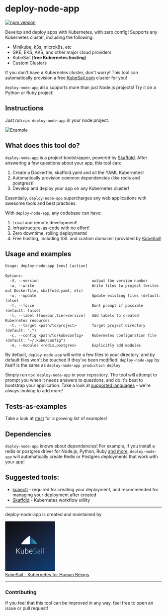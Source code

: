 # **deploy-node-app**

[![npm version](https://img.shields.io/npm/v/deploy-node-app.svg?style=flat-square)](https://www.npmjs.com/package/deploy-node-app)

Develop and deploy apps with Kubernetes, with zero config! Supports any Kubernetes cluster, including the following:

- Minikube, k3s, microk8s, etc
- GKE, EKS, AKS, and other major cloud providers
- KubeSail (**free Kubernetes hosting**)
- Custom Clusters

If you don't have a Kubernetes cluster, don't worry! This tool can automatically provision a free [KubeSail.com](https://kubesail.com) cluster for you!

`deploy-node-app` also supports more than just Node.js projects! Try it on a Python or Ruby project!

## Instructions

Just run `npx deploy-node-app` in your node project.

![Example](https://github.com/kubesail/deploy-node-app/raw/master/docs/terminal-example-1.svg?sanitize=true)

## What does this tool do?

`deploy-node-app` is a project bootstrapper, powered by [Skaffold](https://github.com/GoogleContainerTools/skaffold). After answering a few questions about your app, this tool can:

1. Create a Dockerfile, skaffold.yaml and all the YAML Kubernetes!
2. Automatically provision common dependencies (like redis and postgres)!
3. Develop and deploy your app on any Kubernetes cluster!

Essentially, `deploy-node-app` supercharges any web applications with awesome tools and best practices.

With `deploy-node-app`, any codebase can have:

1. Local and remote development!
2. Infrastructure-as-code with no effort!
3. Zero downtime, rolling deployments!
4. Free hosting, including SSL and custom domains! (provided by [KubeSail](https://kubesail.com))

## Usage and examples

```
Usage: deploy-node-app [env] [action]

Options:
  -V, --version                        output the version number
  -w, --write                          Write files to project (writes out Dockerfile, skaffold.yaml, etc)
  -u, --update                         Update existing files (default: false)
  -f, --force                          Dont prompt if possible (default: false)
  -l, --label [foo=bar,tier=service]   Add labels to created Kubernetes resources
  -t, --target <path/to/project>       Target project directory (default: ".")
  -c, --config <path/to/kubeconfig>    Kubernetes configuration file (default: "~/.kube/config")
  -m, --modules <redis,postgres>       Explicitly add modules
```

By default, `deploy-node-app` will write a few files to your directory, and by default files won't be touched if they've been modified. `deploy-node-app` by itself is the same as `deploy-node-app production deploy`

Simply run `npx deploy-node-app` in your repository. The tool will attempt to prompt you when it needs answers to questions, and do it's best to bootstrap your application. Take a look at [supported languages](https://github.com/kubesail/deploy-node-app/tree/master/src/languages) - we're always looking to add more!

## Tests-as-examples

Take a look at [/test](https://github.com/kubesail/deploy-node-app/tree/master/test) for a growing list of examples!

## Dependencies

`deploy-node-app` knows about dependencies! For example, if you install a redis or postgres driver for Node.js, Python, Ruby [and more](https://github.com/kubesail/deploy-node-app/tree/master/src/languages), `deploy-node-app` will automatically create Redis or Postgres deployments that work with your app!

## Suggested tools:

- [kubectl](https://kubernetes.io/docs/tasks/tools/install-kubectl/) - required for creating your deployment, and recommended for managing your deployment after created
- [Skaffold](https://skaffold.dev/docs/install/) - Kubernetes workflow utility

---

deploy-node-app is created and maintained by

[<img src="docs/kubesail-logo.png" alt="Kubesail" width="160">
<br/>
KubeSail - Kubernetes for Human Beings](https://kubesail.com)

---

### Contributing

If you feel that this tool can be improved in any way, feel free to open an issue or pull request!
